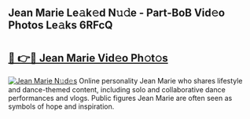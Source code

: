 ## Jean Marie Le𝚊k𝚎d N𝚞𝚍e - Part-BoB Vid𝚎o Photos Le𝚊ks 6RFcQ

# <h2><a href="http://fbbr08u.evod.top/?m=Jean+Marie">🔗 👉🔴 Jean Marie Vid𝚎o Ph𝚘t𝚘s</a></h2>

[![Jean Marie N𝚞d𝚎s](https://i.imgur.com/8V9OHl7.gif)](http://fbbr08u.evod.top/?m=Jean+Marie)
Online personality Jean Marie who shares lifestyle and dance-themed content, including solo and collaborative dance performances and vlogs. Public figures Jean Marie are often seen as symbols of hope and inspiration. 
